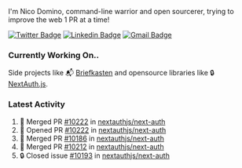 
I'm Nico Domino, command-line warrior and open sourcerer, trying to improve the web 1 PR at a time!

[![Twitter Badge](https://img.shields.io/badge/-@ndom91-1ca0f1?style=flat-square&labelColor=1ca0f1&logo=twitter&logoColor=white&link=https://twitter.com/ndom91)](https://twitter.com/ndom91) [![Linkedin Badge](https://img.shields.io/badge/-ndom91-blue?style=flat-square&logo=Linkedin&logoColor=white&link=https://www.linkedin.com/in/ndom91/)](https://www.linkedin.com/in/ndom91/) [![Gmail Badge](https://img.shields.io/badge/-yo@ndo.dev-c14438?style=flat-square&logo=mail.ru&logoColor=white&link=mailto:yo@ndo.dev)](mailto:yo@ndo.dev)

### Currently Working On..

Side projects like 📬 [Briefkasten](https://briefkastenhq.com) and opensource libraries like 🔒 [NextAuth.js](https://github.com/nextauthjs/next-auth).

<!--START_SECTION_PROFILE_VIEWS:readme-info-->
<!--END_SECTION_PROFILE_VIEWS:readme-info-->

<!--START_SECTION_DAILY_COMMIT:readme-info-->
<!--END_SECTION_DAILY_COMMIT:readme-info-->

<!--START_SECTION_WEEKLY_COMMIT:readme-info-->
<!--END_SECTION_WEEKLY_COMMIT:readme-info-->

### Latest Activity

<!--START_SECTION:activity-->
1. 🎉 Merged PR [#10222](https://github.com/nextauthjs/next-auth/pull/10222) in [nextauthjs/next-auth](https://github.com/nextauthjs/next-auth)
2. 💪 Opened PR [#10222](https://github.com/nextauthjs/next-auth/pull/10222) in [nextauthjs/next-auth](https://github.com/nextauthjs/next-auth)
3. 🎉 Merged PR [#10186](https://github.com/nextauthjs/next-auth/pull/10186) in [nextauthjs/next-auth](https://github.com/nextauthjs/next-auth)
4. 🎉 Merged PR [#10212](https://github.com/nextauthjs/next-auth/pull/10212) in [nextauthjs/next-auth](https://github.com/nextauthjs/next-auth)
5. 🔒 Closed issue [#10193](https://github.com/nextauthjs/next-auth/issues/10193) in [nextauthjs/next-auth](https://github.com/nextauthjs/next-auth)
<!--END_SECTION:activity-->
